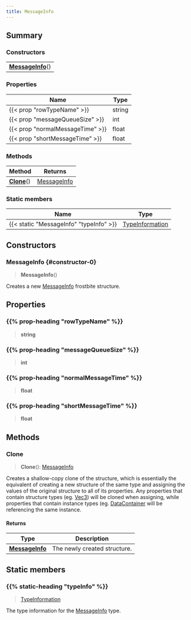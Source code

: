 ```yaml
---
title: MessageInfo
---
```



## Summary
### Constructors
| |
| ----------- |
| **[MessageInfo](#constructor-0)**() |

### Properties
| Name | Type |
| ---- | ---- |
| {{< prop "rowTypeName" >}} | string |
| {{< prop "messageQueueSize" >}} | int |
| {{< prop "normalMessageTime" >}} | float |
| {{< prop "shortMessageTime" >}} | float |

### Methods
| Method | Returns |
| ------ | ---- |
| **[Clone](#clone)**() | [MessageInfo](/vext/ref/fb/messageinfo) |

### Static members
| Name | Type |
| ---- | ---- |
| {{< static "MessageInfo" "typeInfo" >}} | [TypeInformation](/vext/ref/shared/class/typeinformation) |

## Constructors
### MessageInfo {#constructor-0}
> **MessageInfo**()

Creates a new [MessageInfo](/vext/ref/fb/messageinfo) frostbite structure.

## Properties
### {{% prop-heading "rowTypeName" %}}
> **string**

### {{% prop-heading "messageQueueSize" %}}
> **int**

### {{% prop-heading "normalMessageTime" %}}
> **float**

### {{% prop-heading "shortMessageTime" %}}
> **float**

## Methods
### Clone
> **Clone**(): [MessageInfo](/vext/ref/fb/messageinfo)

Creates a shallow-copy clone of the structure, which is essentially the equivalent of creating a new structure of the same type and assigning the values of the original structure to all of its properties. Any properties that contain structure types (eg. [Vec3](/vext/ref/shared/class/vec3)) will be cloned when assigning, while properties that contain instance types (eg. [DataContainer](/vext/ref/shared/class/datacontainer) will be referencing the same instance.

#### Returns
| Type | Description |
| ---- | ----------- |
| **[MessageInfo](/vext/ref/fb/messageinfo)** | The newly created structure. |

## Static members
### {{% static-heading "typeInfo" %}}
> [TypeInformation](/vext/ref/shared/class/typeinformation)

The type information for the [MessageInfo](/vext/ref/fb/messageinfo) type.

